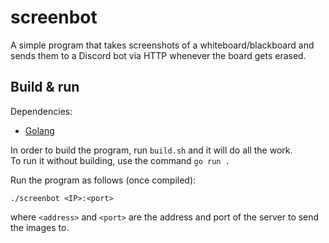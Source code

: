 # screenbot
A simple program that takes screenshots of a whiteboard/blackboard and sends them to a Discord bot via HTTP whenever the board gets erased.

## Build & run

Dependencies:
 - [Golang](https://golang.org/)

In order to build the program, run `build.sh` and it will do all the work.  
To run it without building, use the command `go run .`

Run the program as follows (once compiled):
```
./screenbot <IP>:<port>
```
where `<address>` and `<port>` are the address and port of the server to send the images to.
